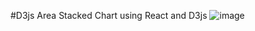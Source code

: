 #D3js 
Area Stacked Chart using React and D3js
![image](https://user-images.githubusercontent.com/110727310/210117852-958c1915-50e0-42ae-a487-28077c5838f9.png)
